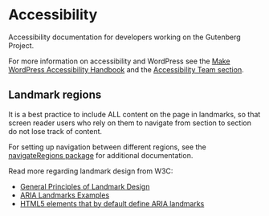 # Accessibility

Accessibility documentation for developers working on the Gutenberg Project.

For more information on accessibility and WordPress see the [Make WordPress Accessibility Handbook](https://make.wordpress.org/accessibility/handbook/) and the [Accessibility Team section](https://make.wordpress.org/accessibility/).

## Landmark regions

It is a best practice to include ALL content on the page in landmarks, so that screen reader users who rely on them to navigate from section to section do not lose track of content.

For setting up navigation between different regions, see the [navigateRegions package](/packages/components/src/higher-order/navigate-regions/README.md) for additional documentation.

Read more regarding landmark design from W3C:

-   [General Principles of Landmark Design](https://www.w3.org/WAI/ARIA/apg/practices/landmark-regions/#x4-2-general-principles-of-landmark-design)
-   [ARIA Landmarks Examples](https://www.w3.org/WAI/ARIA/apg/example-index/landmarks/)
-   [HTML5 elements that by default define ARIA landmarks](https://www.w3.org/WAI/ARIA/apg/practices/landmark-regions/#x4-1-html-sectioning-elements)
